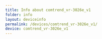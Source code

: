 ```yaml
---
title: Info about comtrend_vr-3026e_v1
folder: info
layout: deviceinfo
permalink: /devices/comtrend_vr-3026e_v1/
device: comtrend_vr-3026e_v1
---
```

